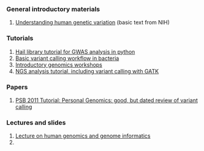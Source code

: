 ### General introductory materials

1. [Understanding human genetic variation](https://www.ncbi.nlm.nih.gov/books/NBK20363/)  (basic text from NIH)

### Tutorials

1. [Hail library tutorial for GWAS analysis in python](https://hail.is/docs/0.2/tutorials/01-genome-wide-association-study.html)
2. [Basic variant calling workflow in bacteria](https://datacarpentry.org/wrangling-genomics/04-variant_calling/index.html)
3. [Introductory genomics workshops](https://clemsonciti.github.io/genomics-workshop/)
4. [NGS analysis tutorial, including variant calling with GATK](https://learn.gencore.bio.nyu.edu/)

### Papers

1. [PSB 2011 Tutorial: Personal Genomics: good, but dated review of variant calling](http://www.cs.bilkent.edu.tr/~calkan/teaching/genomics/reading/PSB_PersonalGenomics_2011_tutorial.pdf)

### Lectures and slides
1. [Lecture on human genomics and genome informatics](https://powcs.med.unsw.edu.au/sites/default/files/powcs/page/Background-Session1_0.pdf)
2. 




